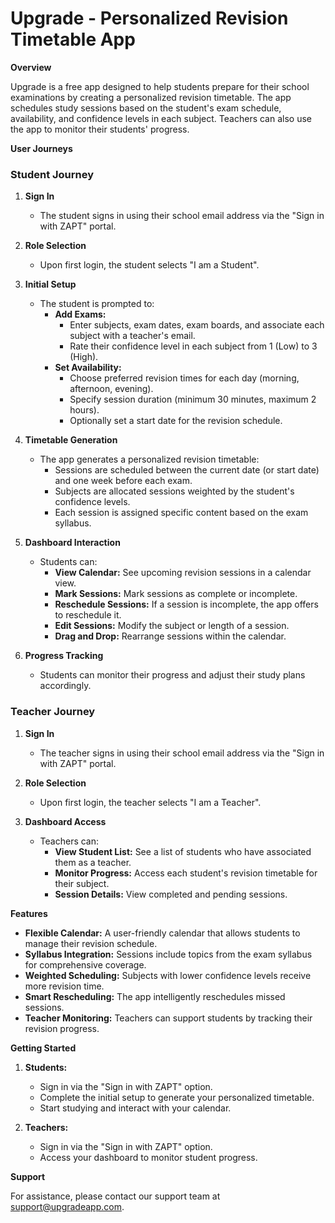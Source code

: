 # Upgrade - Personalized Revision Timetable App

**Overview**

Upgrade is a free app designed to help students prepare for their school examinations by creating a personalized revision timetable. The app schedules study sessions based on the student's exam schedule, availability, and confidence levels in each subject. Teachers can also use the app to monitor their students' progress.

**User Journeys**

### Student Journey

1. **Sign In**

   - The student signs in using their school email address via the "Sign in with ZAPT" portal.

2. **Role Selection**

   - Upon first login, the student selects "I am a Student".

3. **Initial Setup**

   - The student is prompted to:
     - **Add Exams:**
       - Enter subjects, exam dates, exam boards, and associate each subject with a teacher's email.
       - Rate their confidence level in each subject from 1 (Low) to 3 (High).
     - **Set Availability:**
       - Choose preferred revision times for each day (morning, afternoon, evening).
       - Specify session duration (minimum 30 minutes, maximum 2 hours).
       - Optionally set a start date for the revision schedule.

4. **Timetable Generation**

   - The app generates a personalized revision timetable:
     - Sessions are scheduled between the current date (or start date) and one week before each exam.
     - Subjects are allocated sessions weighted by the student's confidence levels.
     - Each session is assigned specific content based on the exam syllabus.

5. **Dashboard Interaction**

   - Students can:
     - **View Calendar:** See upcoming revision sessions in a calendar view.
     - **Mark Sessions:** Mark sessions as complete or incomplete.
     - **Reschedule Sessions:** If a session is incomplete, the app offers to reschedule it.
     - **Edit Sessions:** Modify the subject or length of a session.
     - **Drag and Drop:** Rearrange sessions within the calendar.

6. **Progress Tracking**

   - Students can monitor their progress and adjust their study plans accordingly.

### Teacher Journey

1. **Sign In**

   - The teacher signs in using their school email address via the "Sign in with ZAPT" portal.

2. **Role Selection**

   - Upon first login, the teacher selects "I am a Teacher".

3. **Dashboard Access**

   - Teachers can:
     - **View Student List:** See a list of students who have associated them as a teacher.
     - **Monitor Progress:** Access each student's revision timetable for their subject.
     - **Session Details:** View completed and pending sessions.

**Features**

- **Flexible Calendar:** A user-friendly calendar that allows students to manage their revision schedule.
- **Syllabus Integration:** Sessions include topics from the exam syllabus for comprehensive coverage.
- **Weighted Scheduling:** Subjects with lower confidence levels receive more revision time.
- **Smart Rescheduling:** The app intelligently reschedules missed sessions.
- **Teacher Monitoring:** Teachers can support students by tracking their revision progress.

**Getting Started**

1. **Students:**
   - Sign in via the "Sign in with ZAPT" option.
   - Complete the initial setup to generate your personalized timetable.
   - Start studying and interact with your calendar.

2. **Teachers:**
   - Sign in via the "Sign in with ZAPT" option.
   - Access your dashboard to monitor student progress.

**Support**

For assistance, please contact our support team at [support@upgradeapp.com](mailto:support@upgradeapp.com).